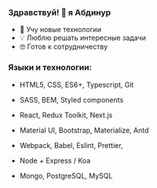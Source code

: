### Здравствуй! 👋 я Абдинур

- 🌱 Учу новые технологии
- 💡 Люблю решать интересные задачи
- 🤓 Готов к сотрудничеству



### Языки и технологии:

- HTML5, CSS, ES6+, Typescript, Git
- SASS, BEM, Styled components
- React, Redux Toolkit, Next.js
- Material UI, Bootstrap, Materialize, Antd
- Webpack, Babel, Eslint, Prettier, 

- Node + Express / Koa
- Mongo, PostgreSQL, MySQL
